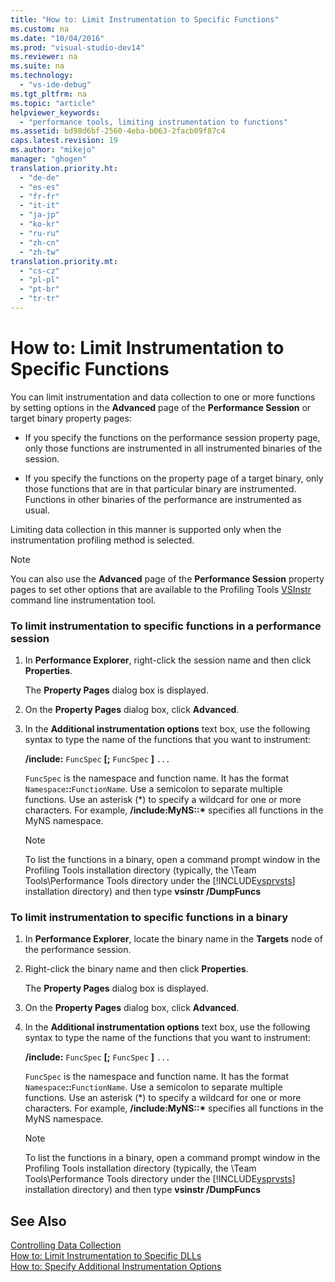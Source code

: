 ```yaml
---
title: "How to: Limit Instrumentation to Specific Functions"
ms.custom: na
ms.date: "10/04/2016"
ms.prod: "visual-studio-dev14"
ms.reviewer: na
ms.suite: na
ms.technology: 
  - "vs-ide-debug"
ms.tgt_pltfrm: na
ms.topic: "article"
helpviewer_keywords: 
  - "performance tools, limiting instrumentation to functions"
ms.assetid: bd98d6bf-2560-4eba-b063-2facb09f87c4
caps.latest.revision: 19
ms.author: "mikejo"
manager: "ghogen"
translation.priority.ht: 
  - "de-de"
  - "es-es"
  - "fr-fr"
  - "it-it"
  - "ja-jp"
  - "ko-kr"
  - "ru-ru"
  - "zh-cn"
  - "zh-tw"
translation.priority.mt: 
  - "cs-cz"
  - "pl-pl"
  - "pt-br"
  - "tr-tr"
---
```

# How to: Limit Instrumentation to Specific Functions
You can limit instrumentation and data collection to one or more functions by setting options in the **Advanced** page of the **Performance Session** or target binary property pages:  
  
-   If you specify the functions on the performance session property page, only those functions are instrumented in all instrumented binaries of the session.  
  
-   If you specify the functions on the property page of a target binary, only those functions that are in that particular binary are instrumented. Functions in other binaries of the performance are instrumented as usual.  
  
 Limiting data collection in this manner is supported only when the instrumentation profiling method is selected.  
  
> [!NOTE]
>  You can also use the **Advanced** page of the **Performance Session** property pages to set other options that are available to the Profiling Tools [VSInstr](../VS_IDE/vsinstr.md) command line instrumentation tool.  
  
### To limit instrumentation to specific functions in a performance session  
  
1.  In **Performance Explorer**, right-click the session name and then click **Properties**.  
  
     The **Property Pages** dialog box is displayed.  
  
2.  On the **Property Pages** dialog box, click **Advanced**.  
  
3.  In the **Additional instrumentation options** text box, use the following syntax to type the name of the functions that you want to instrument:  
  
     **/include:** `FuncSpec` **[;** `FuncSpec` **]** `...`  
  
     `FuncSpec` is the namespace and function name. It has the format `Namespace`**::**`FunctionName`. Use a semicolon to separate multiple functions. Use an asterisk (\*) to specify a wildcard for one or more characters. For example, **/include:MyNS::\*** specifies all functions in the MyNS namespace.  
  
    > [!NOTE]
    >  To list the functions in a binary, open a command prompt window in the Profiling Tools installation directory (typically, the \Team Tools\Performance Tools directory under the [!INCLUDE[vsprvsts](../dv_TeamTestALM/includes/vsprvsts_md.md)] installation directory) and then type **vsinstr /DumpFuncs**  
  
### To limit instrumentation to specific functions in a binary  
  
1.  In **Performance Explorer**, locate the binary name in the **Targets** node of the performance session.  
  
2.  Right-click the binary name and then click **Properties**.  
  
     The **Property Pages** dialog box is displayed.  
  
3.  On the **Property Pages** dialog box, click **Advanced**.  
  
4.  In the **Additional instrumentation options** text box, use the following syntax to type the name of the functions that you want to instrument:  
  
     **/include:** `FuncSpec` **[;** `FuncSpec` **]** `...`  
  
     `FuncSpec` is the namespace and function name. It has the format `Namespace`**::**`FunctionName`. Use a semicolon to separate multiple functions. Use an asterisk (\*) to specify a wildcard for one or more characters. For example, **/include:MyNS::\*** specifies all functions in the MyNS namespace.  
  
    > [!NOTE]
    >  To list the functions in a binary, open a command prompt window in the Profiling Tools installation directory (typically, the \Team Tools\Performance Tools directory under the [!INCLUDE[vsprvsts](../dv_TeamTestALM/includes/vsprvsts_md.md)] installation directory) and then type **vsinstr /DumpFuncs**  
  
## See Also  
 [Controlling Data Collection](../VS_IDE/controlling-data-collection.md)   
 [How to: Limit Instrumentation to Specific DLLs](../VS_IDE/how-to--limit-instrumentation-to-specific-dlls.md)   
 [How to: Specify Additional Instrumentation Options](../VS_IDE/how-to--specify-additional-instrumentation-options.md)